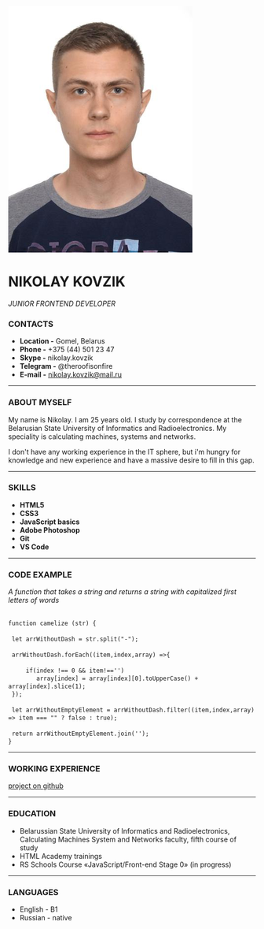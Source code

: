 
![Alt-текст](1.jpeg)

# NIKOLAY KOVZIK
 *JUNIOR FRONTEND DEVELOPER*

### CONTACTS

* **Location -**  Gomel, Belarus
* **Phone -** +375 (44) 501 23 47
* **Skype -** nikolay.kovzik
* **Telegram -** @theroofisonfire
* **E-mail -** nikolay.kovzik@mail.ru

*******

### ABOUT MYSELF

My name is Nikolay. I am 25 years  old. I study by correspondence at the Belarusian State University of Informatics and Radioelectronics. My speciality is calculating machines, systems and networks.

I don't have any working experience in the IT sphere, but i'm hungry for knowledge and new experience and have a massive desire to fill in this gap.

*******

### SKILLS

* **HTML5**
* **CSS3**
* **JavaScript basics**
* **Adobe Photoshop**
* **Git**
* **VS Code**

*******

### CODE EXAMPLE

*A function that takes a string and returns a string with capitalized first letters of words*

```

function camelize (str) {

 let arrWithoutDash = str.split("-");

 arrWithoutDash.forEach((item,index,array) =>{

     if(index !== 0 && item!=='')
        array[index] = array[index][0].toUpperCase() + array[index].slice(1);
 });

 let arrWithoutEmptyElement = arrWithoutDash.filter((item,index,array) => item === "" ? false : true);

 return arrWithoutEmptyElement.join('');
}

```

*******

### WORKING EXPERIENCE

[project on github](https://nikolaykovzik.github.io/rsschool-cv/cv)

*******

### EDUCATION 

* Belarussian State University of Informatics and Radioelectronics, Calculating Machines System and Networks faculty, fifth course of study
* HTML Academy trainings
* RS Schools Course «JavaScript/Front-end Stage 0» (in progress)

*******

### LANGUAGES

* English - B1
* Russian - native